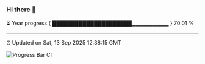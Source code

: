 ### Hi there 👋

⏳ Year progress { █████████████████████▁▁▁▁▁▁▁▁▁ } 70.01 %

---

⏰ Updated on Sat, 13 Sep 2025 12:38:15 GMT

![Progress Bar CI](https://github.com/liununu/liununu/workflows/Progress%20Bar%20CI/badge.svg)
